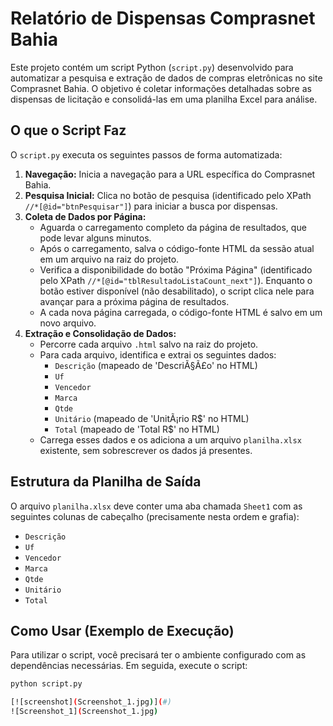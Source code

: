 # Relatório de Dispensas Comprasnet Bahia

Este projeto contém um script Python (`script.py`) desenvolvido para automatizar a pesquisa e extração de dados de compras eletrônicas no site Comprasnet Bahia. O objetivo é coletar informações detalhadas sobre as dispensas de licitação e consolidá-las em uma planilha Excel para análise.

## O que o Script Faz

O `script.py` executa os seguintes passos de forma automatizada:

1.  **Navegação:** Inicia a navegação para a URL específica do Comprasnet Bahia.
2.  **Pesquisa Inicial:** Clica no botão de pesquisa (identificado pelo XPath `//*[@id="btnPesquisar"]`) para iniciar a busca por dispensas.
3.  **Coleta de Dados por Página:**
    * Aguarda o carregamento completo da página de resultados, que pode levar alguns minutos.
    * Após o carregamento, salva o código-fonte HTML da sessão atual em um arquivo na raiz do projeto.
    * Verifica a disponibilidade do botão "Próxima Página" (identificado pelo XPath `//*[@id="tblResultadoListaCount_next"]`). Enquanto o botão estiver disponível (não desabilitado), o script clica nele para avançar para a próxima página de resultados.
    * A cada nova página carregada, o código-fonte HTML é salvo em um novo arquivo.
4.  **Extração e Consolidação de Dados:**
    * Percorre cada arquivo `.html` salvo na raiz do projeto.
    * Para cada arquivo, identifica e extrai os seguintes dados:
        * `Descrição` (mapeado de 'DescriÃ§Ã£o' no HTML)
        * `Uf`
        * `Vencedor`
        * `Marca`
        * `Qtde`
        * `Unitário` (mapeado de 'UnitÃ¡rio R$' no HTML)
        * `Total` (mapeado de 'Total R$' no HTML)
    * Carrega esses dados e os adiciona a um arquivo `planilha.xlsx` existente, sem sobrescrever os dados já presentes.

## Estrutura da Planilha de Saída

O arquivo `planilha.xlsx` deve conter uma aba chamada `Sheet1` com as seguintes colunas de cabeçalho (precisamente nesta ordem e grafia):

* `Descrição`
* `Uf`
* `Vencedor`
* `Marca`
* `Qtde`
* `Unitário`
* `Total`

## Como Usar (Exemplo de Execução)

Para utilizar o script, você precisará ter o ambiente configurado com as dependências necessárias. Em seguida, execute o script:

```bash
python script.py

[![screenshot](Screenshot_1.jpg)](#)
![Screenshot_1](Screenshot_1.jpg)